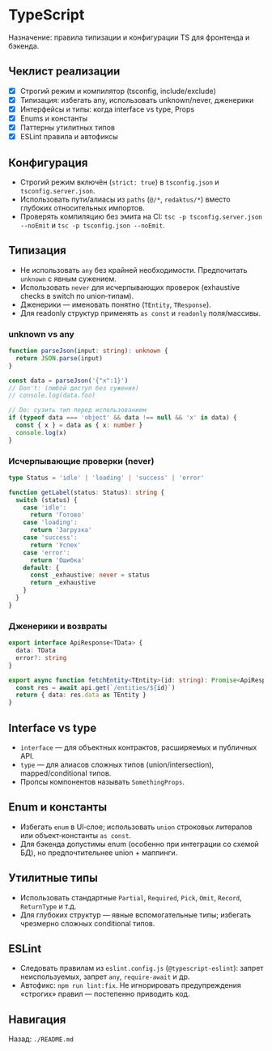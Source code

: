 # TypeScript

Назначение: правила типизации и конфигурации TS для фронтенда и бэкенда.

## Чеклист реализации
- [x] Строгий режим и компилятор (tsconfig, include/exclude)
- [x] Типизация: избегать any, использовать unknown/never, дженерики
- [x] Интерфейсы и типы: когда interface vs type, Props
- [x] Enums и константы
- [x] Паттерны утилитных типов
- [x] ESLint правила и автофиксы

## Конфигурация
- Строгий режим включён (`strict: true`) в `tsconfig.json` и `tsconfig.server.json`.
- Использовать пути/алиасы из `paths` (`@/*`, `redaktus/*`) вместо глубоких относительных импортов.
- Проверять компиляцию без эмита на CI: `tsc -p tsconfig.server.json --noEmit` и `tsc -p tsconfig.json --noEmit`.

## Типизация
- Не использовать `any` без крайней необходимости. Предпочитать `unknown` с явным сужением.
- Использовать `never` для исчерпывающих проверок (exhaustive checks в switch по union‑типам).
- Дженерики — именовать понятно (`TEntity`, `TResponse`).
- Для readonly структур применять `as const` и `readonly` поля/массивы.

### unknown vs any
```ts
function parseJson(input: string): unknown {
  return JSON.parse(input)
}

const data = parseJson('{"x":1}')
// Don't: (любой доступ без сужения)
// console.log(data.foo)

// Do: сузить тип перед использованием
if (typeof data === 'object' && data !== null && 'x' in data) {
  const { x } = data as { x: number }
  console.log(x)
}
```

### Исчерпывающие проверки (never)
```ts
type Status = 'idle' | 'loading' | 'success' | 'error'

function getLabel(status: Status): string {
  switch (status) {
    case 'idle':
      return 'Готово'
    case 'loading':
      return 'Загрузка'
    case 'success':
      return 'Успех'
    case 'error':
      return 'Ошибка'
    default: {
      const _exhaustive: never = status
      return _exhaustive
    }
  }
}
```

### Дженерики и возвраты
```ts
export interface ApiResponse<TData> {
  data: TData
  error?: string
}

export async function fetchEntity<TEntity>(id: string): Promise<ApiResponse<TEntity>> {
  const res = await api.get(`/entities/${id}`)
  return { data: res.data as TEntity }
}
```

## Interface vs type
- `interface` — для объектных контрактов, расширяемых и публичных API.
- `type` — для алиасов сложных типов (union/intersection), mapped/conditional типов.
- Пропсы компонентов называть `SomethingProps`.

## Enum и константы
- Избегать `enum` в UI‑слое; использовать `union` строковых литералов или объект‑константы `as const`.
- Для бэкенда допустимы enum (особенно при интеграции со схемой БД), но предпочтительнее union + маппинги.

## Утилитные типы
- Использовать стандартные `Partial`, `Required`, `Pick`, `Omit`, `Record`, `ReturnType` и т.д.
- Для глубоких структур — явные вспомогательные типы; избегать чрезмерно сложных conditional типов.

## ESLint
- Следовать правилам из `eslint.config.js` (`@typescript-eslint`): запрет неиспользуемых, запрет `any`, `require-await` и др.
- Автофикс: `npm run lint:fix`. Не игнорировать предупреждения «строгих» правил — постепенно приводить код.

## Навигация
Назад: `./README.md`